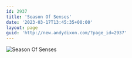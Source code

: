```yaml
---
id: 2937
title: 'Season Of Senses'
date: '2023-03-17T13:45:35+00:00'
layout: page
guid: 'http://new.andydixon.com/?page_id=2937'
---
```


![Season Of Senses](https://i0.wp.com/assets.g8x2.ldn.idrivee2-23.com/posters/Season%20Of%20Senses%2001.jpg?w=1200&ssl=1 "Season Of Senses")